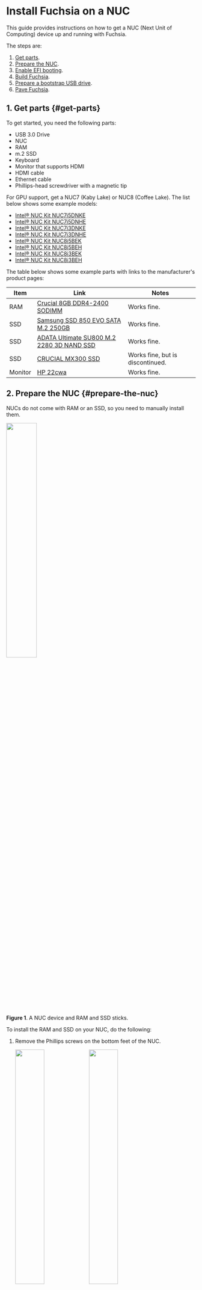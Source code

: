 # Install Fuchsia on a NUC

This guide provides instructions on how to get a
NUC (Next Unit of Computing) device up and running with Fuchsia.

The steps are:

1. [Get parts](#get-parts).
1. [Prepare the NUC](#prepare-the-nuc).
1. [Enable EFI booting](#enable-efi-booting).
1. [Build Fuchsia](#build-fuchsia).
1. [Prepare a bootstrap USB drive](#prepare-usb).
1. [Pave Fuchsia](#pave-fuchsia).

## 1. Get parts {#get-parts}

To get started, you need the following parts:

*  USB 3.0 Drive
*  NUC
*  RAM
*  m.2 SSD
*  Keyboard
*  Monitor that supports HDMI
*  HDMI cable
*  Ethernet cable
*  Phillips-head screwdriver with a magnetic tip

For GPU support, get a NUC7 (Kaby Lake) or NUC8 (Coffee Lake). The list below shows some example models:

 * [Intel® NUC Kit NUC7i5DNKE](https://ark.intel.com/content/www/us/en/ark/products/122486/intel-nuc-kit-nuc7i5dnke.html)
 * [Intel® NUC Kit NUC7i5DNHE](https://ark.intel.com/content/www/us/en/ark/products/122488/intel-nuc-kit-nuc7i5dnhe.html)
 * [Intel® NUC Kit NUC7i3DNKE](https://ark.intel.com/content/www/us/en/ark/products/122495/intel-nuc-kit-nuc7i3dnke.html)
 * [Intel® NUC Kit NUC7i3DNHE](https://ark.intel.com/content/www/us/en/ark/products/122498/intel-nuc-kit-nuc7i3dnhe.html)
 * [Intel® NUC Kit NUC8i5BEK](https://ark.intel.com/content/www/us/en/ark/products/126147/intel-nuc-kit-nuc8i5bek.html)
 * [Intel® NUC Kit NUC8i5BEH](https://ark.intel.com/content/www/us/en/ark/products/126148/intel-nuc-kit-nuc8i5beh.html)
 * [Intel® NUC Kit NUC8i3BEK](https://ark.intel.com/content/www/us/en/ark/products/126149/intel-nuc-kit-nuc8i3bek.html)
 * [Intel® NUC Kit NUC8i3BEH](https://ark.intel.com/content/www/us/en/ark/products/126150/intel-nuc-kit-nuc8i3beh.html)

The table below shows some example parts with links to the manufacturer's product pages:

| Item | Link | Notes |
| ---- | ---- | ------ |
| RAM | [Crucial 8GB DDR4-2400 SODIMM](https://www.crucial.com/memory/ddr4/ct8g4sfs824a) | Works fine. |
| SSD | [Samsung SSD 850 EVO SATA M.2 250GB](https://www.samsung.com/us/computing/memory-storage/solid-state-drives/ssd-850-evo-m-2-250gb-mz-n5e250bw/) | Works fine. |
| SSD | [ADATA Ultimate SU800 M.2 2280 3D NAND SSD](https://www.adata.com/upload/downloadfile/Datasheet_SU800%20M.2%202280_EN_202003.pdf) | Works fine. |
| SSD | [CRUCIAL MX300 SSD](https://www.crucial.com/products/ssd/mx300-ssd) | Works fine, but is discontinued. |
| Monitor | [HP 22cwa](https://support.hp.com/au-en/document/c04837546) | Works fine. |

## 2. Prepare the NUC {#prepare-the-nuc}

NUCs do not come with RAM or an SSD, so you need to manually install them.

<img width="40%" src="/docs/images/developing_on_nuc/parts.jpg"/>

**Figure 1**. A NUC device and RAM and SSD sticks.

To install the RAM and SSD on your NUC, do the following:

1. Remove the Phillips screws on the bottom feet of the NUC.

   <img width="40%" src="/docs/images/developing_on_nuc/nuc_bottom.jpg"/>
   <img width="40%" src="/docs/images/developing_on_nuc/nuc_inside.jpg"/>
1. Install the RAM.
1. Remove the Phillips screws that would hold the SSD in place (a Phillips
   screwdriver with a magnetic tip is useful here).
1. Install the SSD.
1. Mount the SSD in place using the screws from Step 3.

   <img width="40%" src="/docs/images/developing_on_nuc/parts_installed.jpg"/>
1. Put the bottom feet and screws back in.
1. Plug power, ethernet cable, HDMI, and keyboard into the NUC.
1. Plug the other end of the ethernet cable into your workstation
   (or the router or switch connected to the workstation).

## 3. Enable EFI booting {#enable-efi-booting}

To enable EFI (Extensible Firmware Interface) booting on your NUC,
do the following:

1. Reboot your NUC.
1. To enter BIOS, press `F2` while booting.
1. In the **Boot Order** window on the left, click the **Legacy** tab.
1. Uncheck **Legacy Boot**.

   <img width="40%" src="/docs/images/developing_on_nuc/bios.jpg"/>
1. Click the **Advanced** button.
1. Confirm the following boot configuration:
    * Select the **Boot Priority** tab.
       * Check **UEFI Boot**.
       * Set **USB** the first entry in the boot order.
    * Select the **Boot configuration** tab.
       * Check **Boot Network Devices Last**.
       * Check **Unlimited Network Boot Attempts**.
       * Check **USB boot devices**.
       * Set **Network boot** to **UEFI PXE & iSCSI**.
1. Select the **Secure Boot** tab and uncheck **Secure Boot**.
1. To save the changes and exit BIOS, press `F10`.

Note: Network booting only works with the NUC's *built-in* ethernet; netbooting via
USB-ethernet dongle is not supported.

If you want to remotely manage the device, see
[Remote management for NUC][remote-management-for-nuc].

## 4. Build Fuchsia {#build-fuchsia}

To build a Fuchsia system image for your NUC, follow the
[Get started with Fuchsia][get-started-with-fuchsia] guide.

When running `fx set`, make sure to use the `x64` board configuration
(for example, `fx set workstation.x64`).

## 5. Prepare a bootstrap USB drive {#prepare-usb}

Before installing Fuchsia to a device, you need to prepare a bootable USB drive.
On a NUC, Fuchsia boots via a chain of bootloaders. The instructions below creates
a USB drive containing the first two steps in the chain: [Gigaboot][gigaboot] and
[Zedboot][glossary.zedboot].

Gigaboot is a UEFI boot shim with some limited functionality, including
[netbooting][netbooting] and flashing. By default, Gigaboot chains into Zedboot,
which is a bootloader built on top of Zircon. Zedboot then either boots into Fuchsia
or allows you to pave your device. To set up a NUC for the first time, you need to
boot into Zedboot and pave Fuchsia to your device's storage.

To prepare a bootable USB drive, do the following:

1. Plug your USB key into your build workstation.
1. Identify the path to your USB key:

   ```posix-terminl
   fx list-usb-disks
   ```

1. Create a Zedboot USB drive:

   ```posix-terminal
   fx mkzedboot /path/to/usb/disk
   ```

For more information on preparing a bootable USB drive, see
[Prepare a USB flash drive to be a bootable disk][usb-setup].

## 6. Pave Fuchsia {#pave-fuchsia}

To pave Fuchsia on your NUC, do the following:

1. Plug the Zedboot USB key into the NUC and boot it.
1. When Zedboot is started, press `Alt` + `F3` to switch to a command-line prompt.

   Note: If you cannot press `Alt`+`F3` because the keyboard on the NUC is not
   working, see
   [Keyboard not working after Zedboot](#keyboard-not-working-after-zedboot)
   in Troubleshoot.

1. On the NUC, view the HDD or SSD's block device path:

   ```
   lsblk
   ```

   Take note of the block device path (for example, the path might look like
   `/dev/sys/platform/pci/00:17.0/ahci/sata0/block`).

1. On the NUC, clear and initialize the partition tables on the NUC:

   ```
   install-disk-image init-partition-tables --block-device <BLOCK_DEVICE_PATH>
   ```

   Use the block device path from Step 3.

1. On your workstation, install Fuchsia on the NUC:

   ```posix-terminal
   fx pave
   ```

1. After paving is completed, disconnect the USB key.

Fuchsia is now installed on your NUC. When you reboot the machine, it will load Gigaboot,
Zedboot, and Fuchsia all from your device's storage. You don't need the USB drive anymore.
If you need to pave a new version of Fuchsia, you can run `fx reboot -r` on your
workstation, which reboots the NUC into Zedboot.

## Troubleshoot

### Keyboard not working after Zedboot {#keyboard-not-working-after-zedboot}

In the [Pave Fuchsia](#pave-fuchsia) section, after plugging the Zedboot USB
key into the NUC, if you notice that the keyboard on the NUC is not working,
then skip Step 2 through 4 and perform the following workaround instead:

1. On your workstation, try to install Fuchsia on the NUC:

   ```posix-terminal
   fx pave
   ```

   This command may fail due to the partition tables issue on the NUC.

1. View the kernel logs:

   ```posix-terminal
   fx klog
   ```

   In the logs, look for an error message similar to the following:

   ```none {:.devsite-disable-click-to-copy}
   Unable to find a valid GPT on this device with the expected partitions. Please run *one* of the following command(s):
   fx init-partition-tables /dev/sys/platform/pci/00:17.0/ahci/sata0/block
   ```
1. To initialize the partition tables on the NUC, run the suggested command
   in the logs, for example:

   ```none {:.devsite-disable-click-to-copy}
   fx init-partition-tables /dev/sys/platform/pci/00:17.0/ahci/sata0/block
   ```

1. Now, to install Fuchsia on the NUC, run the following command again:

   ```posix-terminal
   fx pave
   ```

<!-- Reference links -->

[remote-management-for-nuc]: nuc-remote-management.md
[get-started-with-fuchsia]: /docs/get-started/README.md
[gigaboot]: /src/firmware/gigaboot
[glossary.zedboot]: /docs/glossary/README.md#zedboot
[netbooting]: /docs/development/kernel/getting_started.md#network-booting
[usb-setup]: /docs/development/hardware/usb_setup.md
